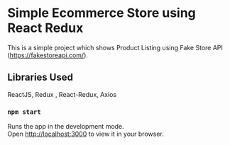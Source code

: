 # Simple Ecommerce Store using React Redux  

This is a simple project which shows Product Listing using Fake Store API (https://fakestoreapi.com/).

## Libraries Used

ReactJS, Redux , React-Redux, Axios

### `npm start`

Runs the app in the development mode.\
Open [http://localhost:3000](http://localhost:3000) to view it in your browser.

